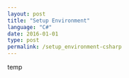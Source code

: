 ```yaml
---
layout: post
title: "Setup Environment"
language: "C#"
date: 2016-01-01
type: post
permalink: /setup_environment-csharp
---
```


temp
